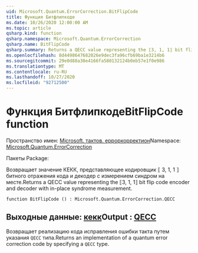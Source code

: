 ```yaml
---
uid: Microsoft.Quantum.ErrorCorrection.BitFlipCode
title: Функция Битфлипкоде
ms.date: 10/26/2020 12:00:00 AM
ms.topic: article
qsharp.kind: function
qsharp.namespace: Microsoft.Quantum.ErrorCorrection
qsharp.name: BitFlipCode
qsharp.summary: Returns a QECC value representing the ⟦3, 1, 1⟧ bit flip code encoder and decoder with in-place syndrome measurement.
ms.openlocfilehash: 8d4498647682026e9dec3fa96cfb69ba1e3214b6
ms.sourcegitcommit: 29e0d88a30e4166fa580132124b0eb57e1f0e986
ms.translationtype: MT
ms.contentlocale: ru-RU
ms.lasthandoff: 10/27/2020
ms.locfileid: "92712500"
---
```

# <a name="bitflipcode-function"></a><span data-ttu-id="27aee-102">Функция Битфлипкоде</span><span class="sxs-lookup"><span data-stu-id="27aee-102">BitFlipCode function</span></span>

<span data-ttu-id="27aee-103">Пространство имен: [Microsoft. тактов. ерроркорректион](xref:Microsoft.Quantum.ErrorCorrection)</span><span class="sxs-lookup"><span data-stu-id="27aee-103">Namespace: [Microsoft.Quantum.ErrorCorrection](xref:Microsoft.Quantum.ErrorCorrection)</span></span>

<span data-ttu-id="27aee-104">Пакеты [](https://nuget.org/packages/)</span><span class="sxs-lookup"><span data-stu-id="27aee-104">Package: [](https://nuget.org/packages/)</span></span>


<span data-ttu-id="27aee-105">Возвращает значение КЕКК, представляющее кодировщик ⟦ 3, 1, 1 ⟧ битного отражения кода и декодер с измерением синдром на месте.</span><span class="sxs-lookup"><span data-stu-id="27aee-105">Returns a QECC value representing the ⟦3, 1, 1⟧ bit flip code encoder and decoder with in-place syndrome measurement.</span></span>

```qsharp
function BitFlipCode () : Microsoft.Quantum.ErrorCorrection.QECC
```


## <a name="output--qecc"></a><span data-ttu-id="27aee-106">Выходные данные: [кекк](xref:Microsoft.Quantum.ErrorCorrection.QECC)</span><span class="sxs-lookup"><span data-stu-id="27aee-106">Output : [QECC](xref:Microsoft.Quantum.ErrorCorrection.QECC)</span></span>

<span data-ttu-id="27aee-107">Возвращает реализацию кода исправления ошибки такта путем указания `QECC` типа.</span><span class="sxs-lookup"><span data-stu-id="27aee-107">Returns an implementation of a quantum error correction code by specifying a `QECC` type.</span></span>
